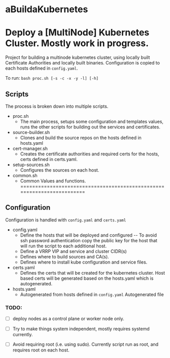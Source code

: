 # aBuildaKubernetes
Deploy a [MultiNode] Kubernetes Cluster. Mostly work in progress.
=======================================================================
   Project for building a multinode kubernetes cluster, using locally built Certificate Authorities and locally built binaries. Configuration is copied to each hosts defined in `config.yaml`.

To run:
    `bash proc.sh [-s -c -x -y -l] [-h]`

## Scripts
The process is broken down into multiple scripts.
* proc.sh
  - The main process, setups some configuration and templates values, runs the other scripts for building out the services and certificates. 
* source-builder.sh
  - Clones and build the source repos on the hosts defined in hosts.yaml
* cert-manager.sh
  - Creates the certificate authorities and required certs for the hosts, certs defined in certs.yaml.
* setup-sources.sh
  - Configures the sources on each host. 
* common.sh
  - Common Values and functions.
=======================================================================
## Configuration 
  Configuration is handled with `config.yaml` and `certs.yaml`
* config.yaml
  - Define the hosts that will be deployed and configured
    -- To avoid ssh password authentication copy the public key for the host that will run the script to each additional host.  
  -  Define a VRRP VIP and service and cluster CIDR(s)
  - Defines where to build sources and CA(s).
  - Defines where to install kube configuration and service files. 
* certs.yaml
  - Defines the certs that will be created for the kubernetes cluster. Host based certs will be generated based on the hosts.yaml which is autogenerated. 
* hosts.yaml
  - Autogenerated from hosts defined in `config.yaml`
Autogenerated file

### TODO: 
 - [ ] deploy nodes as a control plane or worker node only. 
 - [ ] Try to make things system independent, mostly requires systemd currently.
 - [ ] Avoid requiring root (i.e. using sudo). Currently script run as root, and requires root on each host. 




